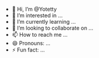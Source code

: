 - 👋 Hi, I’m @Yotetty
- 👀 I’m interested in ...
- 🌱 I’m currently learning ...
- 💞️ I’m looking to collaborate on ...
- 📫 How to reach me ...
- 😄 Pronouns: ...
- ⚡ Fun fact: ...

<!---
Yotetty/Yotetty is a ✨ special ✨ repository because its `README.md` (this file) appears on your GitHub profile.
You can click the Preview link to take a look at your changes.
--->
